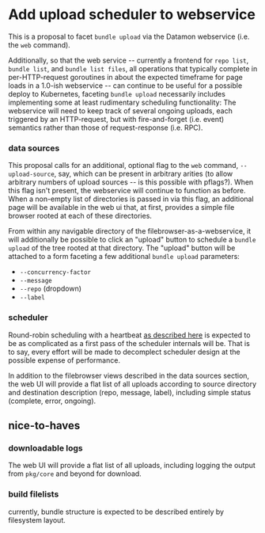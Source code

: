 # Add upload scheduler to webservice

This is a proposal to facet `bundle upload` via the Datamon webservice (i.e. the `web` command).

Additionally, so that the web service -- currently a frontend for `repo list`, `bundle list`, and `bundle list files`, all operations that typically complete in per-HTTP-request goroutines in about the expected timeframe for page loads in a 1.0-ish webservice -- can continue to be useful for a possible deploy to Kubernetes, faceting `bundle upload` necessarily includes implementing some at least rudimentary scheduling functionality:  The webservice will need to keep track of several ongoing uploads, each triggered by an HTTP-request, but with fire-and-forget (i.e. event) semantics rather than those of request-response (i.e. RPC).

### data sources

This proposal calls for an additional, optional flag to the `web` command, `--upload-source`, say, which can be present in arbitrary arities (to allow arbitrary numbers of upload sources -- is this possible with pflags?).  When this flag isn't present, the webservice will continue to function as before.  When a non-empty list of directories is passed in via this flag, an additional page will be available in the web ui that, at first, provides a simple file browser rooted at each of these directories.

From within any navigable directory of the filebrowser-as-a-webservice, it will additionally be possible to click an "upload" button to schedule a `bundle upload` of the tree rooted at that directory.  The "upload" button will be attached to a form faceting a few additional `bundle upload` parameters:

* `--concurrency-factor`
* `--message`
* `--repo` (dropdown)
* `--label`

### scheduler

Round-robin scheduling with a heartbeat
[as described here](https://github.com/ransomw/tubing/blob/master/src/core.clj)
is expected to be as complicated as a first pass of the scheduler internals will be.  That is to say, every effort will be made to decomplect scheduler design at the possible expense of performance.

In addition to the filebrowser views described in the data sources section, the web UI will provide a flat list of all uploads according to source directory and destination description (repo, message, label), including simple status (complete, error, ongoing).

## nice-to-haves

### downloadable logs

The web UI will provide a flat list of all uploads, including logging  the output from `pkg/core` and beyond for download.

### build filelists

currently, bundle structure is expected to be described entirely by filesystem layout.
